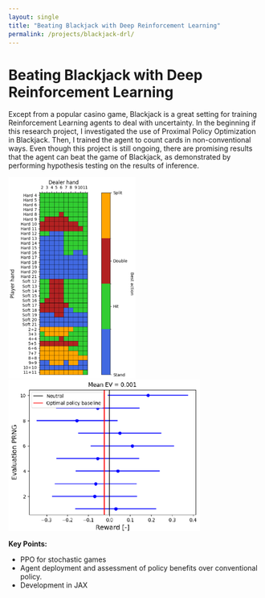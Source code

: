 ```yaml
---
layout: single
title: "Beating Blackjack with Deep Reinforcement Learning"
permalink: /projects/blackjack-drl/
---
```


# Beating Blackjack with Deep Reinforcement Learning

Except from a popular casino game, Blackjack is a great setting for training Reinforcement Learning agents to deal with uncertainty. In the beginning if this research project, I investigated the use of Proximal Policy Optimization in Blackjack. Then, I trained the agent to count cards in non-conventional ways. Even though this project is still ongoing, there are promising results that the agent can beat the game of Blackjack, as demonstrated by performing hypothesis testing on the results of inference.

<img src="/assets/blackjack_policy.png" alt="blackjack_policy" height="400"/>
<img src="/assets/blackjack_hypothesis.png" alt="blackjack_hypothesis" height="300"/>


**Key Points:**
- PPO for stochastic games
- Agent deployment and assessment of policy benefits over conventional policy. 
- Development in JAX